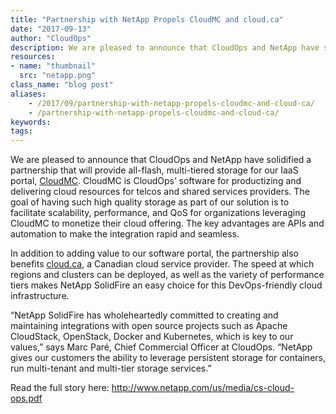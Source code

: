 ```yaml
---
title: "Partnership with NetApp Propels CloudMC and cloud.ca"
date: "2017-09-13"
author: "CloudOps"
description: We are pleased to announce that CloudOps and NetApp have solidified a partnership that will provide all-flash, multi-tiered storage for our IaaS portal, CloudMC.
resources:
- name: "thumbnail"
  src: "netapp.png"
class_name: "blog post"
aliases:
    - /2017/09/partnership-with-netapp-propels-cloudmc-and-cloud-ca/
    - /partnership-with-netapp-propels-cloudmc-and-cloud-ca/
keywords:
tags:
---
```


<p>We are pleased to announce that CloudOps and NetApp have solidified a partnership that will provide all-flash, multi-tiered storage for our IaaS portal, <a href="https://www.cloudops.com/cloudmc/" target="_blank">CloudMC</a>. CloudMC is CloudOps’ software for productizing and delivering cloud resources for telcos and shared services providers. The goal of having such high quality storage as part of our solution is to facilitate scalability, performance, and QoS for organizations leveraging CloudMC to monetize their cloud offering. The key advantages are APIs and automation to make the integration rapid and seamless.</p>

<p>In addition to adding value to our software portal, the partnership also benefits <a href="https://cloud.ca" target="_blank">cloud.ca</a>, a Canadian cloud service provider. The speed at which regions and clusters can be deployed, as well as the variety of performance tiers makes NetApp SolidFire an easy choice for this DevOps-friendly cloud infrastructure.</p>

<p>“NetApp SolidFire has wholeheartedly committed to creating and maintaining integrations with open source projects such as Apache CloudStack, OpenStack, Docker and Kubernetes, which is key to our values,” says Marc Paré, Chief Commercial Officer at CloudOps. “NetApp gives our customers the ability to leverage persistent storage for containers, run multi-tenant and multi-tier storage services.”</p>

<p>Read the full story here: <a href="http://www.netapp.com/us/media/cs-cloud-ops.pdf" target="_blank">http://www.netapp.com/us/media/cs-cloud-ops.pdf</a></p>